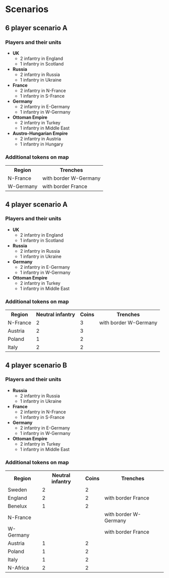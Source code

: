 # Scenarios

## 6 player scenario A

### Players and their units

* **UK**
    * 2 infantry in England
    * 1 infantry in Scotland
* **Russia**
    * 2 infantry in Russia
    * 1 infantry in Ukraine
* **France**
    * 2 infantry in N-France
    * 1 infantry in S-France
* **Germany**
    * 2 infantry in E-Germany
    * 1 infantry in W-Germany
* **Ottoman Empire**
    * 2 infantry in Turkey
    * 1 infantry in Middle East
* **Austro-Hungarian Empire**
    * 2 infantry in Austria
    * 1 infantry in Hungary

### Additional tokens on map

<table>
  <tr>
    <th>Region</th>
    <th>Trenches</th>
  </tr>
  <tr>
    <td>N-France</td>
    <td>with border W-Germany</td>
  </tr>
  <tr>
    <td>W-Germany</td>
    <td>with border France</td>
  </tr>
</table>

## 4 player scenario A

### Players and their units

* **UK**
    * 2 infantry in England
    * 1 infantry in Scotland
* **Russia**
    * 2 infantry in Russia
    * 1 infantry in Ukraine
* **Germany**
    * 2 infantry in E-Germany
    * 1 infantry in W-Germany
* **Ottoman Empire**
    * 2 infantry in Turkey
    * 1 infantry in Middle East

### Additional tokens on map

<table>
  <tr>
    <th>Region</th>
    <th>Neutral infantry</th>
    <th>Coins</th>
    <th>Trenches</th>
  </tr>
  <tr>
    <td>N-France</td>
    <td>2</td>
    <td>3</td>
    <td>with border W-Germany</td>
  </tr>
  <tr>
    <td>Austria</td>
    <td>2</td>
    <td>3</td>
    <td></td>
  </tr>
  <tr>
    <td>Poland</td>
    <td>1</td>
    <td>2</td>
    <td></td>
  </tr>
  <tr>
    <td>Italy</td>
    <td>2</td>
    <td>2</td>
    <td></td>
  </tr>
</table>

## 4 player scenario B

### Players and their units

* **Russia**
    * 2 infantry in Russia
    * 1 infantry in Ukraine
* **France**
    * 2 infantry in N-France
    * 1 infantry in S-France
* **Germany**
    * 2 infantry in E-Germany
    * 1 infantry in W-Germany
* **Ottoman Empire**
    * 2 infantry in Turkey
    * 1 infantry in Middle East

### Additional tokens on map

<table>
  <tr>
    <th>Region</th>
    <th>Neutral infantry</th>
    <th>Coins</th>
    <th>Trenches</th>
  </tr>
  <tr>
    <td>Sweden</td>
    <td>2</td>
    <td>2</td>
    <td></td>
  </tr>
  <tr>
    <td>England</td>
    <td>2</td>
    <td>2</td>
    <td>with border France</td>
  </tr>
  <tr>
    <td>Benelux</td>
    <td>1</td>
    <td>2</td>
    <td></td>
  </tr>
  <tr>
    <td>N-France</td>
    <td></td>
    <td></td>
    <td>with border W-Germany</td>
  </tr>
  <tr>
    <td>W-Germany</td>
    <td></td>
    <td></td>
    <td>with border France</td>
  </tr>
  <tr>
    <td>Austria</td>
    <td>1</td>
    <td>2</td>
    <td></td>
  </tr>
  <tr>
    <td>Poland</td>
    <td>1</td>
    <td>2</td>
    <td></td>
  </tr>
  <tr>
    <td>Italy</td>
    <td>1</td>
    <td>2</td>
    <td></td>
  </tr>
  <tr>
    <td>N-Africa</td>
    <td>2</td>
    <td>2</td>
    <td></td>
  </tr>
</table>
